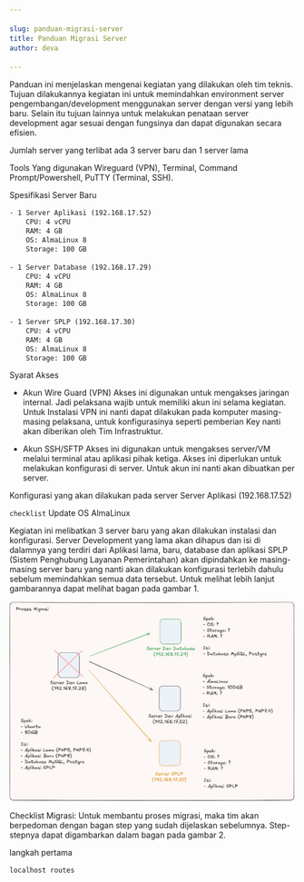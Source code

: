 ```yaml
---

slug: panduan-migrasi-server
title: Panduan Migrasi Server
author: deva

---
```


<!-- truncate-->

Panduan ini menjelaskan mengenai kegiatan yang dilakukan oleh tim teknis. Tujuan dilakukannya kegiatan ini untuk memindahkan environment server pengembangan/development menggunakan server dengan versi yang lebih baru. Selain itu tujuan lainnya untuk melakukan penataan server development agar sesuai dengan fungsinya dan dapat digunakan secara efisien.

Jumlah server yang terlibat ada 3 server baru dan 1 server lama

Tools Yang digunakan Wireguard (VPN), Terminal, Command Prompt/Powershell,  PuTTY (Terminal, SSH).

Spesifikasi Server Baru 

    - 1 Server Aplikasi (192.168.17.52)
        CPU: 4 vCPU
        RAM: 4 GB
        OS: AlmaLinux 8
        Storage: 100 GB

    - 1 Server Database (192.168.17.29)
        CPU: 4 vCPU
        RAM: 4 GB
        OS: AlmaLinux 8
        Storage: 100 GB

    - 1 Server SPLP (192.168.17.30)
        CPU: 4 vCPU
        RAM: 4 GB
        OS: AlmaLinux 8
        Storage: 100 GB

Syarat Akses

- Akun Wire Guard (VPN)
Akses ini digunakan untuk mengakses jaringan internal. Jadi pelaksana wajib untuk memiliki akun ini selama kegiatan. Untuk Instalasi VPN ini nanti dapat dilakukan pada komputer masing-masing pelaksana, untuk konfigurasinya seperti pemberian Key nanti akan diberikan oleh Tim Infrastruktur.

- Akun SSH/SFTP
Akses ini digunakan untuk mengakses server/VM melalui terminal atau aplikasi pihak ketiga. Akses ini diperlukan untuk melakukan konfigurasi di server. Untuk akun ini nanti akan dibuatkan per server.

Konfigurasi yang akan dilakukan pada server
Server Aplikasi (192.168.17.52)

`checklist`
Update OS AlmaLinux







Kegiatan ini melibatkan 3 server baru yang akan dilakukan instalasi dan konfigurasi. Server Development yang lama akan dihapus dan isi di dalamnya yang terdiri dari Aplikasi lama, baru, database dan aplikasi SPLP (Sistem Penghubung Layanan Pemerintahan) akan dipindahkan ke masing-masing server baru yang nanti akan dilakukan konfigurasi terlebih dahulu sebelum memindahkan semua data tersebut. Untuk melihat lebih lanjut gambarannya dapat melihat bagan pada gambar 1.


![Alur Migrasi](./alur-migrasi.jpg)

Checklist Migrasi:
Untuk membantu proses migrasi, maka tim akan berpedoman dengan bagan step yang sudah dijelaskan sebelumnya. Step-stepnya dapat digambarkan dalam bagan pada gambar 2.

langkah pertama 

```js
localhost routes

```